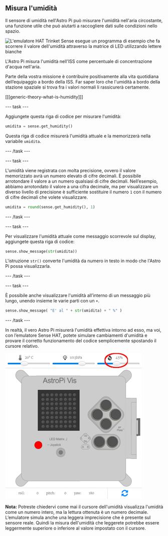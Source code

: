 ## Misura l'umidità

Il sensore di umidità nell'Astro Pi può misurare l'umidità nell'aria circostante, una funzione utile che può aiutarti a raccogliere dati sulle condizioni nello spazio.

![L'emulatore HAT Trinket Sense esegue un programma di esempio che fa scorrere il valore dell'umidità attraverso la matrice di LED utilizzando lettere bianche](immagini/M0_3.gif)

L'Astro Pi misura l'umidità nell'ISS come percentuale di concentrazione d'acqua nell'aria.

Parte della vostra missione è contribuire positivamente alla vita quotidiana dell’equipaggio a bordo della ISS. Far saper loro che l'umidità a bordo della stazione spaziale si trova fra i valori normali li rassicurerà certamente.

[[[generic-theory-what-is-humidity]]]

--- task ---

Aggiungete questa riga di codice per misurare l'umidità:

```python
umidita = sense.get_humidity()
```

Questa riga di codice misurerà l'umidità attuale e la memorizzerà nella variabile `umidita`.

--- /task ---

--- task ---

L'umidità viene registrata con molta precisione, ovvero il valore memorizzato avrà un numero elevato di cifre decimali. È possibile arrotondare il valore a un numero qualsiasi di cifre decimali. Nell’esempio, abbiamo arrotondato il valore a una cifra decimale, ma per visualizzare un diverso livello di precisione è sufficiente sostituire il numero `1` con il numero di cifre decimali che volete visualizzare.

```python
umidita = round(sense.get_humidity(), 1)
```

--- /task ---

--- task ---

Per visualizzare l'umidità attuale come messaggio scorrevole sul display, aggiungete questa riga di codice:

```python
sense.show_message(str(umidita))
```

L'istruzione `str()` converte l'umidità da numero in testo in modo che l'Astro Pi possa visualizzarla.

--- /task ---

--- task ---

È possibile anche visualizzare l'umidità all’interno di un messaggio più lungo, unendo insieme le varie parti con un `+`.

```python
sense.show_message( "E' al " + str(umidita) + " %" )
```

--- /task ---

In realtà, il vero Astro Pi misurerà l'umidità effettiva intorno ad esso, ma voi, con l’emulatore Sense HAT, potete simulare cambiamenti d'umidità e provare il corretto funzionamento del codice semplicemente spostando il cursore relativo.

![Uno screenshot etichettato dell'emulatore Sense HAT con la finestra del codice a sinistra e l'emulatore a destra. Il cursore utilizzato per regolare l'umidità è cerchiato nell'angolo in alto a destra](images/humidity-slider.png)

**Nota:** Potreste chiedervi come mai il cursore dell'umidità visualizza l'umidità come un numero intero, ma la lettura ottenuta è un numero decimale. L’emulatore simula anche una leggera imprecisione che è presente sul sensore reale. Quindi la misura dell'umidità che leggerete potrebbe essere leggermente superiore o inferiore al valore impostato con il cursore.
